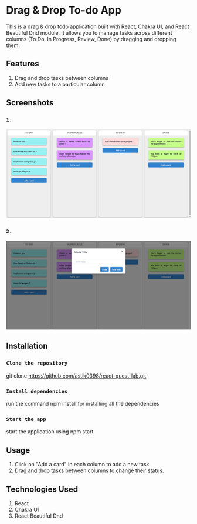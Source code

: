 # Drag & Drop To-do App

This is a drag & drop todo application built with React, Chakra UI, and React Beautiful Dnd module. It allows you to manage tasks across different columns (To Do, In Progress, Review, Done) by dragging and dropping them.

## Features

1. Drag and drop tasks between columns
2. Add new tasks to a particular column

## Screenshots

### `1.`

![alt text](<src/assets/scrnli_3_17_2024_1-27-04 AM.png>)

### `2.`

![alt text](<src/assets/scrnli_3_17_2024_1-27-34 AM.png>)

## Installation

### `Clone the repository`

git clone https://github.com/astik0398/react-quest-lab.git

### `Install dependencies`

run the command npm install for installing all the dependencies

### `Start the app`

start the application using npm start

## Usage

1. Click on "Add a card" in each column to add a new task.
2. Drag and drop tasks between columns to change their status.

## Technologies Used

1. React
2. Chakra UI
3. React Beautiful Dnd